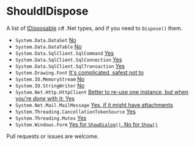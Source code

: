 # ShouldIDispose
A list of [IDisposable](https://docs.microsoft.com/en-us/dotnet/api/system.idisposable?view=net-5.0) c# .Net types, and if you need to `Dispose()` them.

* `System.Data.DataSet` [No](https://stackoverflow.com/a/913286)
* `System.Data.DataTable` [No](https://stackoverflow.com/a/913286)
* `System.Data.SqlClient.SqlCommand` [Yes](https://stackoverflow.com/a/1808056)
* `System.Data.SqlClient.SqlConnection` [Yes](https://stackoverflow.com/a/1808056)
* `System.Data.SqlClient.SqlTransaction` [Yes](https://stackoverflow.com/a/9525729)
* `System.Drawing.Font` [It's complicated, safest not to](https://github.com/dotnet/runtime/issues/36233)
* `System.IO.MemoryStream` [No](https://stackoverflow.com/a/4274769)
* `System.IO.StringWriter` [No](https://stackoverflow.com/a/2477076)
* `System.Net.Http.HttpClient` [Better to re-use one instance, but when you're _done_ with it: Yes](https://stackoverflow.com/a/15708633)
* `System.Net.Mail.MailMessage` [Yes, if it might have attachments](https://stackoverflow.com/a/8477820/1521988)
* `System.Threading.CancellationTokenSource` [Yes](https://stackoverflow.com/a/9332634/1521988)
* `System.Threading.Mutex` [Yes](https://stackoverflow.com/a/7107218)
* `System.Windows.Form` [Yes for `ShowDialog()`, No for `Show()`](https://stackoverflow.com/a/8315201/1521988)

Pull requests or issues are welcome.
